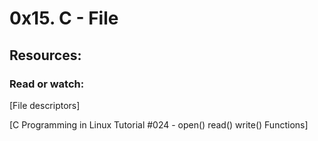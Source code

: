 # 0x15. C - File
## Resources:
### Read or watch:

[File descriptors]


[C Programming in Linux Tutorial #024 - open() read() write() Functions]

